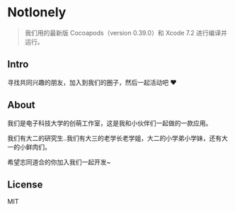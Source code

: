 # Notlonely

> 我们用的最新版 Cocoapods（version 0.39.0）和 Xcode 7.2 进行编译并运行。

## Intro

寻找共同兴趣的朋友，加入到我们的圈子，然后一起活动吧 ❤️

## About

我们是电子科技大学的创萌工作室，这是我和小伙伴们一起做的一款应用。

我们有大二的研究生..我们有大三的老学长老学姐，大二的小学弟小学妹，还有大一的小鲜肉们。

希望志同道合的你加入我们一起开发~

## License

MIT